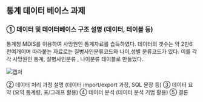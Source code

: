 ## 통계 데이터 베이스 과제

### ① 데이터 및 데이터베이스 구조 설명 (데이터, 테이블 등)
통계청 MDIS를 이용하여 사망원인 통계자료를 습득하였다. 데이터의 갯수는 약 2만6천여개이며 따라붙는 자료로는 질병사인분류코드와 나이,성별 분류코드가 있다. 이를 각각 사망원인 통계, 질병사인분류 , 나이분류 테이블로 만들었다.<br>

![캡처](https://user-images.githubusercontent.com/49007889/59583206-8e584100-9115-11e9-8383-7bd4f751d1b9.PNG)








② 데이터 처리 과정 설명 (데이터 import/export 과정, SQL 문장 등)
③ 데이터 요약 (요약 통계량, 표/그래프 활용)
④ 데이터 분석 (데이터 분석 기법 활용)
⑤ 결론
